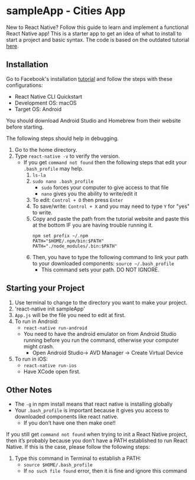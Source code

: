 # sampleApp - Cities App
New to React Native? Follow this guide to learn and implement a functional React Native app! This is a starter app to get an idea of what to install to start a project and basic syntax. The code is based on the outdated tutorial [here](https://www.youtube.com/watch?v=frvXANSaSec).

## Installation
Go to Facebook's installation [tutorial](https://facebook.github.io/react-native/docs/getting-started.html) and follow the steps with these configurations: 
- React Native CLI Quickstart 
- Development OS: macOS
- Target OS: Android

You should download Android Studio and Homebrew from their website before starting. 

The following steps should help in debugging. 
1. Go to the home directory. 
2. Type `react-native -v` to verify the version. 
   - If you get `command not found` then the following steps that edit your `.bash_profile` may help. 
     1. `ls-la` 
     2. `sudo nano .bash_profile`
        - `sudo` forces your computer to give access to that file 
        - `nano` gives you the ability to write/edit it 
     3. To edit: `Control + O` then press `Enter` 
     4. To save/write: `Control + X` and you may need to type `Y` for "yes" to write. 
     5. Copy and paste the path from the tutorial website and paste this at the bottom IF you are having trouble running it. 
        ```
        npm set prefix ~/.npm
        PATH="$HOME/.npm/bin:$PATH"
        PATH="./node_modules/.bin:$PATH"
        ```
     6. Then, you have to type the following command to link your path to your downloaded components: 
        `source ~/.bash_profile`
        - This command sets your path. DO NOT IGNORE.
         
## Starting your Project 
1. Use terminal to change to the directory you want to make your project.
2. 'react-native init sampleApp'
3. `App.js` will be the file you need to edit at first.
4. To run in Android: 
   - `react-native run-android`
   - You need to have the android emulator on from Android Studio running before you run the command, otherwise your computer might crash. 
     - Open Android Studio-> AVD Manager -> Create Virtual Device 
5. To run in iOS: 
   - `react-native run-ios`
   - Have XCode open first.
   
## Other Notes 
- The `-g` in npm install means that react native is installing globally 
- Your `.bash_profile` is important because it gives you access to downloaded components like react native. 
  - If you don’t have one then make one!!
  
If you still get `command not found` when trying to init a React Native project, then it’s probably because you don’t have a PATH established to run React Native. If this is the case, please follow the following steps: 
1. Type this command in Terminal to establish a PATH:
   - `source $HOME/.bash_profile`
   - If `no such file found` error, then it is fine and ignore this command




